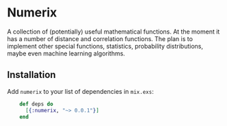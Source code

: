 # Numerix

A collection of (potentially) useful mathematical functions. At the moment it has a number of distance and correlation functions. The plan is to implement other special functions, statistics, probability distributions, maybe even machine learning algorithms.

## Installation

Add `numerix` to your list of dependencies in `mix.exs`:

```elixir
    def deps do
      [{:numerix, "~> 0.0.1"}]
    end
```

